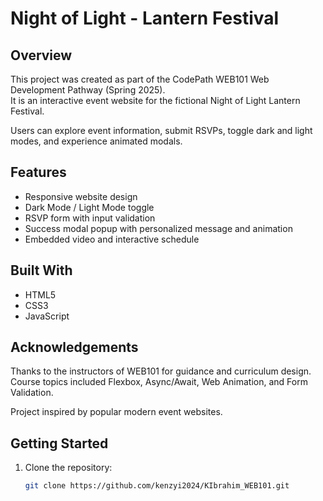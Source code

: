 # Night of Light - Lantern Festival

## Overview
This project was created as part of the CodePath WEB101 Web Development Pathway (Spring 2025).  
It is an interactive event website for the fictional Night of Light Lantern Festival.

Users can explore event information, submit RSVPs, toggle dark and light modes, and experience animated modals.

## Features
- Responsive website design
- Dark Mode / Light Mode toggle
- RSVP form with input validation
- Success modal popup with personalized message and animation
- Embedded video and interactive schedule

## Built With
- HTML5
- CSS3
- JavaScript

## Acknowledgements
Thanks to the instructors of WEB101 for guidance and curriculum design.
Course topics included Flexbox, Async/Await, Web Animation, and Form Validation.

Project inspired by popular modern event websites.

## Getting Started
1. Clone the repository:
   ```bash
   git clone https://github.com/kenzyi2024/KIbrahim_WEB101.git
